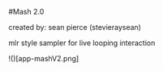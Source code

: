 #Mash 2.0

created by: sean pierce (stevieraysean)

mlr style sampler for live looping interaction

!()[app-mashV2.png]